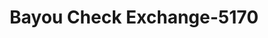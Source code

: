 ---
f_zip-code: 36509
f_state-code: AL
title: Bayou Check Exchange-5170
f_phone: 251-824-3823
f_city-only: Bayou La Batre
f_address: 13158 North Wintzell Avenue Bayou La Batre
f_location-unique-id: '5170'
slug: bayou-check-exchange-5170
updated-on: '2024-05-30T13:46:58.046Z'
created-on: '2024-05-30T13:36:59.803Z'
published-on: '2024-05-30T13:54:32.469Z'
f_city-state: cms/city/bayou-la-batre-al.md
f_company: cms/company/bayou-check-exchange.md
f_state: cms/state/alabama.md
layout: '[payday-loan].html'
tags: payday-loan
---